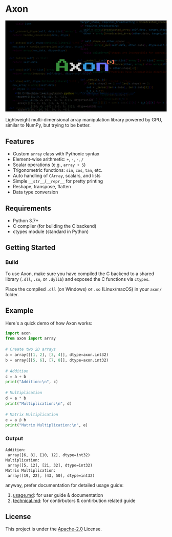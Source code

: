 # Axon

![axonlogo.png](https://github.com/delveopers/Axon/blob/main/logo.png)

Lightweight multi-dimensional array manipulation library powered by GPU, similar to NumPy, but trying to be better.

## Features

- Custom `array` class with Pythonic syntax
- Element-wise arithmetic: `+`, `-`, `-`, `/`
- Scalar operations (e.g., `array + 5`)
- Trigonometric functions: `sin`, `cos`, `tan`, etc.
- Auto handling of `CArray`, scalars, and lists
- Simple `__str__`/`__repr__` for pretty printing
- Reshape, transpose, flatten
- Data type conversion

## Requirements

- Python 3.7+
- C compiler (for building the C backend)
- ctypes module (standard in Python)

## Getting Started

### Build

To use Axon, make sure you have compiled the C backend to a shared library (`.dll`, `.so`, or `.dylib`) and exposed the C functions via `ctypes`.

Place the compiled `.dll` (on Windows) or `.so` (Linux/macOS) in your `axon/` folder.

## Example

Here's a quick demo of how Axon works:

```python
import axon
from axon import array

# Create two 2D arrays
a = array([[1, 2], [3, 4]], dtype=axon.int32)
b = array([[5, 6], [7, 8]], dtype=axon.int32)

# Addition
c = a + b
print("Addition:\n", c)

# Multiplication
d = a * b
print("Multiplication:\n", d)

# Matrix Multiplication
e = a @ b
print("Matrix Multiplication:\n", e)
```

### Output

```
Addition:
 array([6, 8], [10, 12], dtype=int32)
Multiplication:
 array([5, 12], [21, 32], dtype=int32)
Matrix Multiplication:
 array([19, 22], [43, 50], dtype=int32)
```

anyway, prefer documentation for detailed usage guide:

1. [usage.md](https://github.com/delveopers/Axon/blob/main/docs/Usage.md): for user guide & documentation
2. [technical.md](https://github.com/delveopers/Axon/blob/main/docs/Technical.md): for contirbutors & contirbution related guide

## License

This project is under the [Apache-2.0](LICENSE) License.
